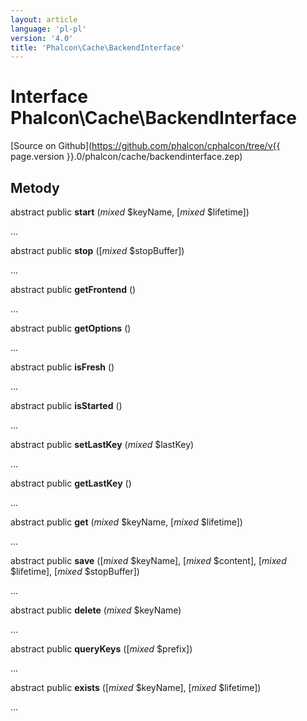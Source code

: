 ```yaml
---
layout: article
language: 'pl-pl'
version: '4.0'
title: 'Phalcon\Cache\BackendInterface'
---
```

# Interface **Phalcon\Cache\BackendInterface**

[Source on Github](https://github.com/phalcon/cphalcon/tree/v{{ page.version }}.0/phalcon/cache/backendinterface.zep)

## Metody

abstract public **start** (*mixed* $keyName, [*mixed* $lifetime])

...

abstract public **stop** ([*mixed* $stopBuffer])

...

abstract public **getFrontend** ()

...

abstract public **getOptions** ()

...

abstract public **isFresh** ()

...

abstract public **isStarted** ()

...

abstract public **setLastKey** (*mixed* $lastKey)

...

abstract public **getLastKey** ()

...

abstract public **get** (*mixed* $keyName, [*mixed* $lifetime])

...

abstract public **save** ([*mixed* $keyName], [*mixed* $content], [*mixed* $lifetime], [*mixed* $stopBuffer])

...

abstract public **delete** (*mixed* $keyName)

...

abstract public **queryKeys** ([*mixed* $prefix])

...

abstract public **exists** ([*mixed* $keyName], [*mixed* $lifetime])

...
